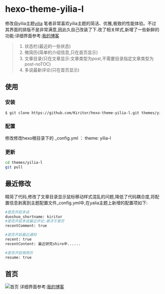 hexo-theme-yilia-l
================
修改自yilia主题[yilia](https://github.com/litten/hexo-theme-yilia)
笔者非常喜欢yilia主题的简洁、优雅,极致的性能体验。不过其界面的排版不是非常满意,因此久自己改装了下.改了相关样式,新增了一些新鲜的功能:详细界面参考:[我的博客](http://kiritor.github.io/)
>    1. 状态栏(最近的一些状态)
>    2. 微简历(简单的介绍信息,只在首页显示)
>    3. 文章目录(只在文章显示:文章类型为post,不需要目录指定文章类型为post-noTOC)
>    4. 多说最新评论(只在首页显示)

## 使用
### 安装
```bash
$ git clone https://github.com/Kiritor/hexo-theme-yilia-l.git themes/yilia-l
```
### 配置
修改修改hexo根目录下的 _config.yml ： theme: yilia-l
### 更新
```bash
cd themes/yilia-l
git pull
```

## 最近修改
精简了代码,修改了文章目录显示鼠标移动样式混乱的问题,降低了代码耦合度,将配置信息剥离到主题配置文件_config.yml中,在yalia主题上新增的配置项如下:
```bash
#是否开启多说
duoshuo_shortname: kiritor
#是否开启多说最近评论:悬浮于首页
recentComment: true

#是否开启最近通知
recent: true
recentContent: 最近研究shiro中......

#是否开启微简历
resume: true
```
## 首页
![首页](https://github.com/Kiritor/hexo-theme-yilia-l/blob/master/theme-sp1.png)
详细界面参考:[我的博客](http://kiritor.github.io)
